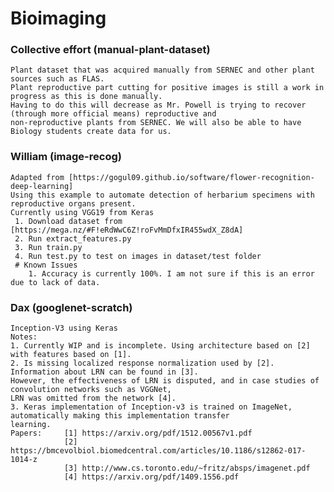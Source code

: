 # Bioimaging
### Collective effort (manual-plant-dataset)
    Plant dataset that was acquired manually from SERNEC and other plant sources such as FLAS. 
    Plant reproductive part cutting for positive images is still a work in progress as this is done manually.
    Having to do this will decrease as Mr. Powell is trying to recover (through more official means) reproductive and 
    non-reproductive plants from SERNEC. We will also be able to have Biology students create data for us.
### William (image-recog)
    Adapted from [https://gogul09.github.io/software/flower-recognition-deep-learning]
    Using this example to automate detection of herbarium specimens with reproductive organs present.
    Currently using VGG19 from Keras
     1. Download dataset from [https://mega.nz/#F!eRdWwC6Z!roFvMmDfxIR455wdX_Z8dA]
     2. Run extract_features.py
     3. Run train.py
     4. Run test.py to test on images in dataset/test folder
     # Known Issues
        1. Accuracy is currently 100%. I am not sure if this is an error due to lack of data.

### Dax (googlenet-scratch)
    Inception-V3 using Keras
    Notes:
    1. Currently WIP and is incomplete. Using architecture based on [2] with features based on [1].
    2. Is missing localized response normalization used by [2]. Information about LRN can be found in [3]. 
    However, the effectiveness of LRN is disputed, and in case studies of convolution networks such as VGGNet, 
    LRN was omitted from the network [4].
    3. Keras implementation of Inception-v3 is trained on ImageNet, automatically making this implementation transfer
    learning.
    Papers:     [1] https://arxiv.org/pdf/1512.00567v1.pdf
                [2] https://bmcevolbiol.biomedcentral.com/articles/10.1186/s12862-017-1014-z
                [3] http://www.cs.toronto.edu/~fritz/absps/imagenet.pdf
                [4] https://arxiv.org/pdf/1409.1556.pdf
